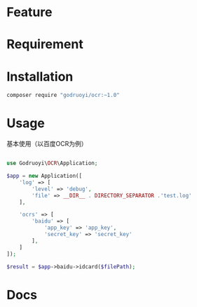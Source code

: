 # Feature

# Requirement

# Installation

```bash
composer require "godruoyi/ocr:~1.0"
```

# Usage

基本使用（以百度OCR为例）

```php

use Godruoyi\OCR\Application;

$app = new Application([
    'log' => [
        'level' => 'debug',
        'file' => __DIR__ . DIRECTORY_SEPARATOR .'test.log'
    ],

    'ocrs' => [
        'baidu' => [
            'app_key' => 'app_key',
            'secret_key' => 'secret_key'
        ],
    ]
]);

$result = $app->baidu->idcard($filePath);

```
# Docs



